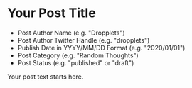 # Your Post Title
- Post Author Name (e.g. "Dropplets")
- Post Author Twitter Handle (e.g. "dropplets")
- Publish Date in YYYY/MM/DD Format (e.g. "2020/01/01")
- Post Category (e.g. "Random Thoughts")
- Post Status (e.g. "published" or "draft")

Your post text starts here. 